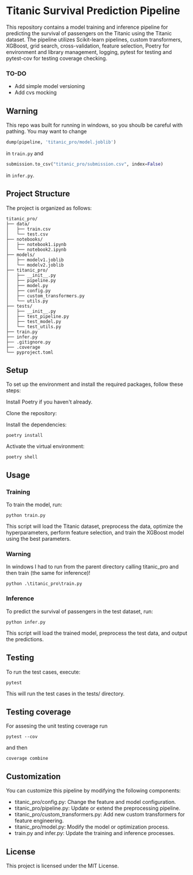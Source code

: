 # Titanic Survival Prediction Pipeline
This repository contains a model training and inference pipeline for predicting the survival of passengers on the Titanic using the Titanic dataset. The pipeline utilizes Scikit-learn pipelines, custom transformers, XGBoost, grid search, cross-validation, feature selection, Poetry for environment and library management, logging, pytest for testing and pytest-cov for testing coverage checking. 
### TO-DO
- Add simple model versioning
- Add cvs mocking
## Warning
This repo was built for running in windows, so you shoulb be careful with pathing. You may want to change 
```python
dump(pipeline, 'titanic_pro/model.joblib')
```
in `train.py` and
```python
submission.to_csv("titanic_pro/submission.csv", index=False)
```
in `infer.py`.

## Project Structure
The project is organized as follows:

```console
titanic_pro/
├── data/
│   ├── train.csv
│   └── test.csv
├── notebooks/
│   ├── notebook1.ipynb
│   └── notebook2.ipynb
├── models/
│   ├── modelv1.joblib
│   └── modelv2.joblib
├── titanic_pro/
│   ├── __init__.py
│   ├── pipeline.py
│   ├── model.py
│   ├── config.py
│   ├── custom_transformers.py
│   └── utils.py
├── tests/
│   ├── __init__.py
│   ├── test_pipeline.py
│   ├── test_model.py
│   └── test_utils.py
├── train.py
├── infer.py
├── .gitignore.py
├── .coverage
└── pyproject.toml
```
## Setup
To set up the environment and install the required packages, follow these steps:

Install Poetry if you haven't already.

Clone the repository:

Install the dependencies:
```console
poetry install
```
Activate the virtual environment:
```console
poetry shell
```
## Usage
### Training
To train the model, run:

```console
python train.py
```
This script will load the Titanic dataset, preprocess the data, optimize the hyperparameters, perform feature selection, and train the XGBoost model using the best parameters.
### Warning
In windows I had to run from the parent directory calling titanic_pro and then train (the same for inference)!
```console
python .\titanic_pro\train.py
```
### Inference
To predict the survival of passengers in the test dataset, run:

```console
python infer.py
```
This script will load the trained model, preprocess the test data, and output the predictions.

## Testing
To run the test cases, execute:

```console
pytest
```
This will run the test cases in the tests/ directory.

## Testing coverage
For assesing the unit testing coverage run
```console
pytest --cov 
```
and then
```console
coverage combine
```

## Customization
You can customize this pipeline by modifying the following components:

- titanic_pro/config.py: Change the feature and model configuration.
- titanic_pro/pipeline.py: Update or extend the preprocessing pipeline.
- titanic_pro/custom_transformers.py: Add new custom transformers for feature engineering.
- titanic_pro/model.py: Modify the model or optimization process.
- train.py and infer.py: Update the training and inference processes.
## License
This project is licensed under the MIT License.